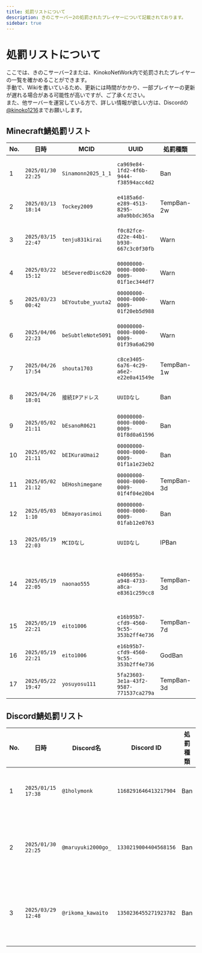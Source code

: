 ```yaml
---
title: 処罰リストについて
description: きのこサーバー2の処罰されたプレイヤーについて記載されております。
sidebar: true
---
```

# 処罰リストについて
ここでは、きのこサーバー2または、KinokoNetWork内で処罰されたプレイヤーの一覧を確かめることができます。<br>
手動で、Wikiを書いているため、更新には時間がかかり、一部プレイヤーの更新が遅れる場合がある可能性が高いですが、ご了承ください。<br>
また、他サーバーを運営している方で、詳しい情報が欲しい方は、Discordの[@kinoko1216](https://discord.com/users/925245386568896564)までお願いします。<br>

## Minecraft鯖処罰リスト
| No. | 日時               | MCID               | UUID                                   | 処罰種類   | 概要                                                               | メモ                    |
|-----|--------------------|--------------------|----------------------------------------|------------|------------------------------------------------------------------|-----------------------|
| 1   | `2025/01/30 22:25` | `Sinamonn2025_1_1` | `ca969e84-1fd2-4f6b-9444-f38594acc4d2` | Ban        | 管理者に対して過度な権限要求                                           | Discordを13歳未満で活動 |
| 2   | `2025/03/13 18:14` | `Tockey2009`       | `e4185a6d-e289-4513-8295-a0a9bbdc365a` | TempBan-2w | サバイバル鯖ルール禁止事項 第一項に違反                                     | なし                    |
| 3   | `2025/03/15 22:47` | `tenju831kirai`    | `f0c82fce-d22e-44b1-b930-667c3c0f30fb` | Warn       | KinokoNetWork利用規約 第五条（運営妨害行為）に違反                    | なし                    |
| 4   | `2025/03/22 15:12` | `bESeveredDisc620` | `00000000-0000-0000-0009-01f1ec344df7` | Warn       | サバイバル鯖ルール禁止事項 第一項に違反                                     | なし                    |
| 5   | `2025/03/23 00:42` | `bEYoutube_yuuta2` | `00000000-0000-0000-0009-01f20eb5d988` | Warn       | サバイバル鯖ルール禁止事項 第一項に違反                                     | なし                    |
| 6   | `2025/04/06 22:23` | `beSubtleNote5091` | `00000000-0000-0000-0009-01f39a6a6290` | Warn       | KinokoNetWork利用規約 第三条（迷惑行為）に違反                        | なし                    |
| 7   | `2025/04/26 17:54` | `shouta1703`       | `c8ce3405-6a76-4c29-a6e2-e22e0a41549e` | TempBan-1w | サバイバル鯖ルール禁止事項 第一項に違反                                     | なし                    |
| 8   | `2025/04/26 18:01` | `接続IPアドレス`       | `UUIDなし`                               | Ban        | KinokoNetWork利用規約 第四条 第七項に違反                           | なし                    |
| 9   | `2025/05/02 21:11` | `bEsanoR0621`      | `00000000-0000-0000-0009-01f8d0a61596` | Ban        | サバイバル鯖ルール禁止事項 第一項に違反                                     | なし                    |
| 10  | `2025/05/02 21:11` | `bEIKuraUmai2`     | `00000000-0000-0000-0009-01f1a1e23eb2` | Ban        | サバイバル鯖ルール禁止事項 第一項に違反                                     | なし                    |
| 11  | `2025/05/02 21:12` | `bEHoshimegane`    | `00000000-0000-0000-0009-01f4f04e20b4` | TempBan-3d | サバイバル鯖ルール禁止事項 第一項に違反                                     | なし                    |
| 12  | `2025/05/03 1:10`  | `bEmayorasimoi`    | `00000000-0000-0000-0009-01fab12e0763` | Ban        | サバイバル鯖ルール禁止事項 第一項に違反                                     | なし                    |
| 13  | `2025/05/19 22:03` | `MCIDなし`           | `UUIDなし`                               | IPBan      | KinokoNetWork利用規約 第三条 第十一項に違反                         | なし                    |
| 14  | `2025/05/19 22:05` | `naonao555`        | `e406695a-a948-4733-a8ca-e8361c259cc8` | TempBan-3d | KinokoNetWork利用規約 第三条 第三項に違反、サバイバル鯖ルール禁止事項 第一項 | なし                    |
| 15  | `2025/05/19 22:21` | `eito1006`         | `e16b95b7-cfd9-4560-9c55-353b2ff4e736` | TempBan-7d | サバイバル鯖ルール禁止事項 第一項に違反                                     | なし                    |
| 16  | `2025/05/19 22:21` | `eito1006`         | `e16b95b7-cfd9-4560-9c55-353b2ff4e736` | GodBan     | サバイバル鯖ルール禁止事項 第一項に違反                                     | なし                    |
| 17  | `2025/05/22 19:47` | `yosuyosu111`      | `5fa23603-3e1a-43f2-9587-771537ca279a` | TempBan-3d | KinokoNetWork利用規約 第六条 第二項に違反                           | なし                    |

## Discord鯖処罰リスト
| No. | 日時               | Discord名          | Discord ID            | 処罰種類 | 概要                     | メモ                     |
|-----|--------------------|--------------------|-----------------------|----------|------------------------|------------------------|
| 1   | `2025/01/15 17:38` | `@1holymonk`       | `1168291646413217904` | Ban      | 他サービスの宣伝行為          | なし                     |
| 2   | `2025/01/30 22:25` | `@maruyuki2000go_` | `1330219004404568156` | Ban      | 管理者に対して過度な権限要求 | Discordを13歳未満で活動  |
| 3   | `2025/03/29 12:48` | `@rikoma_kawaito`  | `1350236455271923782` | Ban      | 差別表現を示唆、助長する行為 | 事前Banです。情報元は、mcpl |